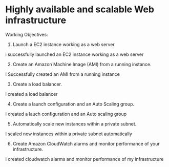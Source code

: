 # Highly available and scalable Web infrastructure

Working Objectives:

1. Launch a EC2 instance working as a web server

i successfully launched an EC2 instance working as a web server

2. Create an Amazon Machine Image (AMI) from a running instance.

I Successfully created an AMI from a running instance 

3. Create a load balancer.

i created a load balancer

4. Create a launch configuration and an Auto Scaling group.

I created a lauch configuration and an Auto scaling group

5. Automatically scale new instances within a private subnet.

I scaled new instances within a private subnet automatically

6. Create Amazon CloudWatch alarms and monitor performance of your infrastructure.

I created cloudwatch alarms and monitor performance of my infrastructure
